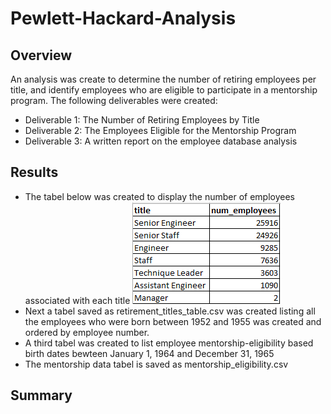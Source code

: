 # Pewlett-Hackard-Analysis
## Overview 
An analysis was create to determine the number of retiring employees per title, and identify employees who are eligible to participate in a mentorship program. 
The following deliverables were created:
- Deliverable 1: The Number of Retiring Employees by Title
- Deliverable 2: The Employees Eligible for the Mentorship Program
- Deliverable 3: A written report on the employee database analysis 
## Results
- The tabel below was created to display the number of employees associated with each title 
![alt text](https://github.com/aahudson/Pewlett-Hackard-Analysis/blob/main/Number_of_Titles.png)
- Next a tabel saved as retirement_titles_table.csv was created listing all the employees who were born between 1952 and 1955 was created and ordered by employee number.
-  A third tabel was created to list employee mentorship-eligibility based birth dates bewteen January 1, 1964 and December 31, 1965 
-  The mentorship data tabel is saved as mentorship_eligibility.csv 
## Summary 
